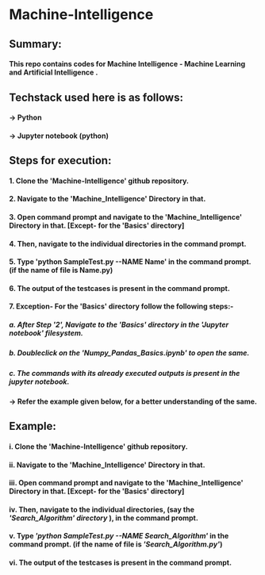 # Machine-Intelligence
###
###
###

## Summary:
#### This repo contains codes for Machine Intelligence - Machine Learning and Artificial Intelligence .
###
## Techstack used here is as follows:
#### -> Python
#### -> Jupyter notebook (python)
###
 
## Steps for execution:

  #### 1. Clone the 'Machine-Intelligence' github repository.
  #### 2. Navigate to the 'Machine_Intelligence' Directory in that.
  #### 3. Open command prompt and navigate to the 'Machine_Intelligence' Directory in that. [Except- for the 'Basics' directory]
  #### 4. Then, navigate to the individual directories in the command prompt. 
  #### 5. Type 'python SampleTest.py --NAME Name' in the command prompt. (if the name of file is Name.py)
  #### 6. The output of the testcases is present in the command prompt.
  #### 7. Exception- For the 'Basics' directory follow the following steps:-
  #####    **a. After Step '2',  Navigate to the 'Basics' directory in the 'Jupyter notebook' filesystem.**
  #####    b. Doubleclick on the 'Numpy_Pandas_Basics.ipynb' to open the same.
  #####    c. The commands with its already executed outputs is present in the jupyter notebook.
  ####
   #### -> Refer the example given below, for a better understanding of the same.
  ###
  ###
  ###
  
## Example:
  #### i. Clone the 'Machine-Intelligence' github repository.
  #### ii. Navigate to the 'Machine_Intelligence' Directory in that.
  #### iii. Open command prompt and navigate to the 'Machine_Intelligence' Directory in that. [Except- for the 'Basics' directory]
  #### iv. Then, navigate to the individual directories, (say the *'Search_Algorithm' directory* ),  in the command prompt. 
  #### v. Type *'python SampleTest.py --NAME Search_Algorithm'* in the command prompt. (if the name of file is *'Search_Algorithm.py'*)
  #### vi. The output of the testcases is present in the command prompt.
 

  ###
  ###
  ###  

  
  #

